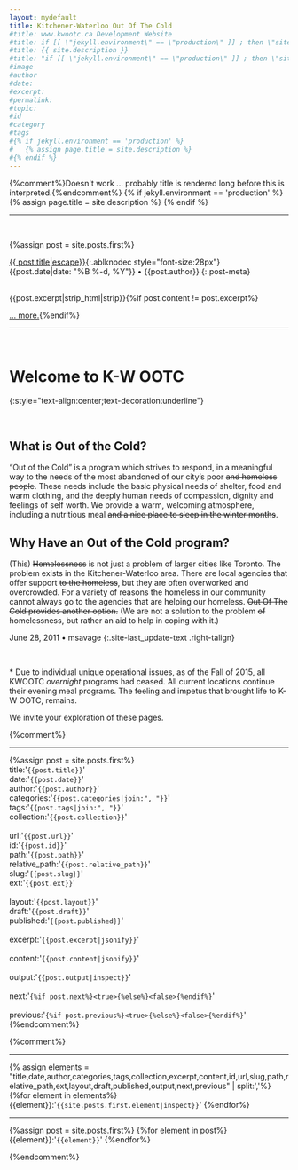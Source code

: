 ```yaml
---
layout: mydefault
title: Kitchener-Waterloo Out Of The Cold
#title: www.kwootc.ca Development Website
#title: if [[ \"jekyll.environment\" == \"production\" ]] ; then \"site.description\" ; fi
#title: {{ site.description }}
#title: "if [[ \"jekyll.environment\" == \"production\" ]] ; then \"site.description\" ; fi"
#image
#author
#date:
#excerpt:
#permalink:
#topic:
#id
#category
#tags
#{% if jekyll.environment == 'production' %}
#	{% assign page.title = site.description %}
#{% endif %}
---
```

{%comment%}Doesn't work ... probably title is rendered long before this is interpreted.{%endcomment%}
{% if jekyll.environment == 'production' %}
	{% assign page.title = site.description %}
{% endif %}


- - -

&nbsp;

{%assign post = site.posts.first%}

[{{ post.title|escape}}]({{post.url|relative_url}}){:.ablknodec style="font-size:28px"}
<br>{{post.date|date: "%B %-d, %Y"}} • {{post.author}}
{:.post-meta}

<br>{{post.excerpt|strip_html|strip}}{%if post.content != post.excerpt%}

[ ... more.]({{post.url|relative_url}} "Complete post."){%endif%}

---

&nbsp;


# Welcome to K-W OOTC
{:style="text-align:center;text-decoration:underline"}

&nbsp;

## **What is Out of the Cold?**

“Out of the Cold” is a program which strives to respond, in a meaningful way to the needs of the most abandoned of our city’s poor ~~and homeless people~~. These needs include the basic physical needs of shelter, food and warm clothing, and the deeply human needs of compassion, dignity and feelings of self worth. We provide a warm, welcoming atmosphere, including a nutritious meal ~~and a nice place to sleep in the winter months~~.

## **Why Have an Out of the Cold program?**

(This) ~~Homelessness~~ is not just a problem of larger cities like Toronto. The problem exists in the Kitchener-Waterloo area. There are local agencies that offer support ~~to the homeless~~, but they are often overworked and overcrowded. For a variety of reasons the homeless in our community cannot always go to the agencies that are helping our homeless. ~~Out Of The Cold provides another option.~~ (We are not a solution to the problem ~~of homelessness~~, but rather an aid to help in coping ~~with it~~.)

June 28, 2011 • msavage
{:.site-last_update-text .right-talign}

&nbsp;

\* Due to individual unique operational issues, as of the Fall of 2015, all KWOOTC *overnight* programs had ceased. All current locations continue their evening meal programs. The feeling and impetus that brought life to K-W OOTC, remains.


We invite your exploration of these pages.

{%comment%}

- - -

{%assign post = site.posts.first%}
<br>title:'```{{post.title}}```'
<br>date:'```{{post.date}}```'
<br>author:'```{{post.author}}```'
<br>categories:'```{{post.categories|join:", "}}```'
<br>tags:'```{{post.tags|join:", "}}```'
<br>collection:'```{{post.collection}}```'<br>
<br>url:'```{{post.url}}```'
<br>id:'```{{post.id}}```'
<br>path:'```{{post.path}}```'
<br>relative_path:'```{{post.relative_path}}```'
<br>slug:'```{{post.slug}}```'
<br>ext:'```{{post.ext}}```'<br>
<br>layout:'```{{post.layout}}```'
<br>draft:'```{{post.draft}}```'
<br>published:'```{{post.published}}```'<br>
<br>excerpt:'```{{post.excerpt|jsonify}}```'<br>
<br>content:'```{{post.content|jsonify}}```'<br>
<br>output:'```{{post.output|inspect}}```'<br>
<br>next:'```{%if post.next%}<true>{%else%}<false>{%endif%}```'<br>
<br>previous:'```{%if post.previous%}<true>{%else%}<false>{%endif%}```'
{%endcomment%}

{%comment%}

- - -

{% assign elements = "title,date,author,categories,tags,collection,excerpt,content,id,url,slug,path,relative_path,ext,layout,draft,published,output,next,previous" | split:','%}
{%for element in elements%}
{{element}}:'```{{site.posts.first.element|inspect}}```'
{%endfor%}

- - -

{%assign post = site.posts.first%}
{%for element in post%}
{{element}}:'```{{element}}```'
{%endfor%}

{%endcomment%}
